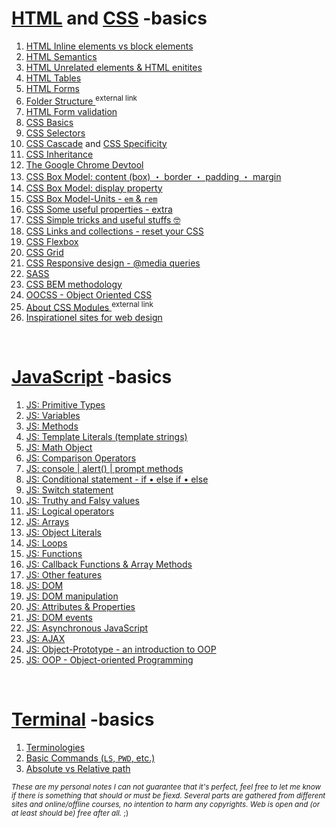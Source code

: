 # [HTML](https://html.spec.whatwg.org/#a-quick-introduction-to-html) and [CSS](https://developer.mozilla.org/en-US/docs/Web/CSS) -basics

1. [HTML Inline elements vs block elements](https://github.com/Klosmi/html-basics/blob/master/HTML-CSS%20basics.md#inline-vs-block)   
2. [HTML Semantics](https://github.com/Klosmi/html-basics/blob/master/HTML-CSS%20basics.md#semantic-markup--meaningful-markup)      
3. [HTML Unrelated elements & HTML enitites](https://github.com/Klosmi/html-basics/blob/master/HTML-CSS%20basics.md#html-unrelated-elements)    
4. [HTML Tables](https://github.com/Klosmi/html-basics/blob/master/HTML-CSS%20basics.md#tables)     
5. [HTML Forms](https://github.com/Klosmi/html-basics/blob/master/HTML-CSS%20basics.md#forms)    
6. <a href="https://newbedev.com/what-is-the-meaning-of-the-dist-directory-in-open-source-projects" target="_blank">Folder Structure </a><sup>external link</sup>
7. [HTML Form validation](https://github.com/Klosmi/html-basics/blob/master/HTML-CSS%20basics.md#form-validations)    
8. [CSS Basics](https://github.com/Klosmi/html-basics/blob/master/HTML-CSS%20basics.md#css)    
9. [CSS Selectors](https://github.com/Klosmi/html-basics/blob/master/HTML-CSS%20basics.md#css-selector)    
10. [CSS Cascade](https://github.com/Klosmi/html-basics/blob/master/HTML-CSS%20basics.md#css-cascade) and [CSS Specificity](https://github.com/Klosmi/html-basics/blob/master/HTML-CSS%20basics.md#css-specificity)
12. [CSS Inheritance](https://github.com/Klosmi/html-basics/blob/master/HTML-CSS%20basics.md#css-inheritance)     
13. [The Google Chrome Devtool](https://github.com/Klosmi/html-basics/blob/master/HTML-CSS%20basics.md#css-devtools-in-chrome)    
14. [CSS Box Model: content (box) ・ border ・ padding ・ margin](https://github.com/Klosmi/html-basics/blob/master/HTML-CSS%20basics.md#css-box-model)    
15. [CSS Box Model: display property](https://github.com/Klosmi/html-basics/blob/master/HTML-CSS%20basics.md#css-box-model---display-property)     
16. [CSS Box Model-Units - `em` & `rem`](https://github.com/Klosmi/html-basics/blob/master/HTML-CSS%20basics.md#css-box-model---units-in-depth-focus-on-relative-units-)     
17. [CSS Some useful properties - extra](https://github.com/Klosmi/html-basics/blob/master/HTML-CSS%20basics.md#other-useful-css-properties)     
18. [CSS Simple tricks and useful stuffs 🤓](https://github.com/Klosmi/html-basics/blob/master/HTML-CSS%20basics.md#css-simple-tricks-and-useful-stuffs-)
19. [CSS Links and collections - reset your CSS](https://github.com/Klosmi/html-basics/blob/master/HTML-CSS%20basics.md#links-collection-)        
20. [CSS Flexbox](https://github.com/Klosmi/html-basics/blob/master/HTML-CSS%20basics.md#css---flexbox)     
21. [CSS Grid](https://github.com/Klosmi/html-basics/blob/master/HTML-CSS%20basics.md#css-grid)     
22. [CSS Responsive design - @media queries](https://github.com/Klosmi/html-basics/blob/master/HTML-CSS%20basics.md#css---responsive-design)      
23. [SASS](https://github.com/Klosmi/html-basics/blob/master/HTML-CSS%20basics.md#the-basics-of--sass-syntactically-awesome-stylesheets) 
24. [CSS BEM methodology](https://github.com/Klosmi/html-basics/blob/master/HTML-CSS%20basics.md#bem-methodology)     
25. [OOCSS - Object Oriented CSS](https://github.com/Klosmi/html-basics/blob/master/HTML-CSS%20basics.md#oocss---object-oriented-css)     
26. <a href="https://github.com/css-modules/css-modules" target="_blank">About CSS Modules </a><sup>external link</sup>
27. [Inspirationel sites for web design](https://github.com/Klosmi/html-basics/blob/master/HTML-CSS%20basics.md#webdesign-inspiration-sites)     

<br>

# [JavaScript](https://developer.mozilla.org/en-US/docs/Learn/JavaScript/First_steps) -basics
1. [JS: Primitive Types](https://github.com/Klosmi/html-basics/blob/master/JS-basic.md#js-primitive-types)
2. [JS: Variables](https://github.com/Klosmi/html-basics/blob/master/JS-basic.md#js-variables)
3. [JS: Methods](https://github.com/Klosmi/html-basics/blob/master/JS-basic.md#js-methods-string-methods)
4. [JS: Template Literals (template strings)](https://github.com/Klosmi/html-basics/blob/master/JS-basic.md#js-template-literals-template-strings)
5. [JS: Math Object](https://github.com/Klosmi/html-basics/blob/master/JS-basic.md#js-math-object)
6. [JS: Comparison Operators](https://github.com/Klosmi/html-basics/blob/master/JS-basic.md#js-comparison-operators)
7. [JS: console | alert() | prompt methods](https://github.com/Klosmi/html-basics/blob/master/JS-basic.md#the-console-method)
8. [JS: Conditional statement - if • else if • else](https://github.com/Klosmi/html-basics/blob/master/JS-basic.md#js-conditional-statement---if--else-if--else) 
9. [JS: Switch statement](https://github.com/Klosmi/html-basics/blob/master/JS-basic.md#switch-statement) 
10. [JS: Truthy and Falsy values](https://github.com/Klosmi/html-basics/blob/master/JS-basic.md#truthy-and-falsy-values)   
11. [JS: Logical operators](https://github.com/Klosmi/html-basics/blob/master/JS-basic.md#logical-operators)   
12. [JS: Arrays](https://github.com/Klosmi/html-basics/blob/master/JS-basic.md#arrays-)  
13. [JS: Object Literals](https://github.com/Klosmi/html-basics/blob/master/JS-basic.md#js-object-literals-) 
14. [JS: Loops](https://github.com/Klosmi/html-basics/blob/master/JS-basic.md#js-loops-)
15. [JS: Functions](https://github.com/Klosmi/html-basics/blob/master/JS-basic.md#js-functions-)
16. [JS: Callback Functions & Array Methods](https://github.com/Klosmi/html-basics/blob/master/JS-basic.md#callback-functions--array-methods-)   
17. [JS: Other features](https://github.com/Klosmi/html-basics/blob/master/JS-basic.md#other-js-features)   
18. [JS: DOM](https://github.com/Klosmi/html-basics/blob/master/JS-basic.md#the-dom)   
19. [JS: DOM manipulation](https://github.com/Klosmi/html-basics/blob/master/JS-basic.md#dom-manipulation)   
20. [JS: Attributes & Properties](https://github.com/Klosmi/html-basics/blob/master/JS-basic.md#attributes--properties)   
21. [JS: DOM events](https://github.com/Klosmi/html-basics/blob/master/JS-basic.md#dom-events)
22. [JS: Asynchronous JavaScript](https://github.com/Klosmi/html-basics/blob/master/JS-basic.md#asynchronous-javascript)   
23. [JS: AJAX](https://github.com/Klosmi/html-basics/blob/master/JS-basic.md#ajax)  
24. [JS: Object-Prototype - an introduction to OOP](https://github.com/Klosmi/html-basics/blob/master/JS-basic.md#object-prototype---introduction-to-oop)
25. [JS: OOP - Object-oriented Programming](https://github.com/Klosmi/html-basics/blob/master/JS-basic.md#oop--object-oriented-programming)

<br>

# [Terminal](https://developer.mozilla.org/en-US/docs/Learn/Tools_and_testing/Understanding_client-side_tools/Command_line) -basics  
1. [Terminologies](https://github.com/Klosmi/html-basics/blob/master/terminal.md)    
2. [Basic Commands (`LS`, `PWD`, etc.)](https://github.com/Klosmi/html-basics/blob/master/terminal.md#basic-commands-ls-pwd-etc)     
3. [Absolute vs Relative path](https://github.com/Klosmi/html-basics/blob/master/terminal.md#absolute-vs-relative-path)     

<sup>*These are my personal notes*
*I can not guarantee that it's perfect, feel free to let me know if there is something that should or must be fiexd.*
*Several parts are gathered from different sites and online/offline courses, no intention to harm any copyrights. Web is open and (or at least should be) free after all.* ;)</sup>
